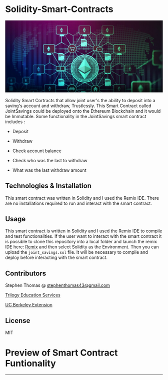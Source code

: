 # Solidity-Smart-Contracts

![eth_image](Resources/eth_image.png)


Solidity Smart Cortracts that allow joint user's the ability to deposit into a saving's account and withdraw, Trustlessly. This Smart Contract called JointSavings could be deployed onto the Ethereum Blockchain and it would be Immutable. Some functionality in the JointSavings smart contract includes :

- Deposit

- Withdraw

- Check account balance

- Check who was the last to withdraw

- What was the last withdraw amount


## Technologies & Installation

This smart contract was written in Solidity and I used the Remix IDE. There are no installations required to run and interact with the smart contract.


## Usage

This smart contract is written in Solidity and I used the Remix IDE to compile and test functionalities. If the user want to interact with the smart contract it is possible to clone this repository into a local folder and launch the remix IDE here: [Remix](https://remix.ethereum.org/#optimize=false&runs=200&evmVersion=null&version=soljson-v0.8.7+commit.e28d00a7.js) and then select Solidity as the Environment. Then you can upload the ``` joint_savings.sol ``` file. It will be necessary to compile and deploy before interacting with the smart contract. 


## Contributors

Stephen Thomas @ stephenthomas43@gmail.com

[Trilogy Education Services](https://www.trilogyed.com/)

[UC Berkeley Extension ](https://extension.berkeley.edu/)



## License 

MIT


# Preview of Smart Contract Funtionality
---

